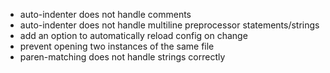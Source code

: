 - auto-indenter does not handle comments
- auto-indenter does not handle multiline preprocessor statements/strings
- add an option to automatically reload config on change
- prevent opening two instances of the same file
- paren-matching does not handle strings correctly